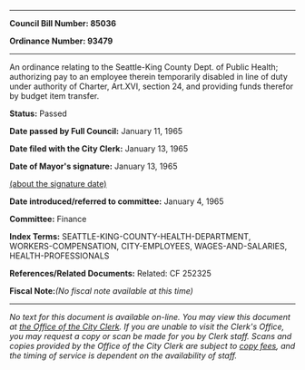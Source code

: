 

********

**Council Bill Number: 85036**
   
**Ordinance Number: 93479**
********

 An ordinance relating to the Seattle-King County Dept. of Public Health; authorizing pay to an employee therein temporarily disabled in line of duty under authority of Charter, Art.XVI, section 24, and providing funds therefor by budget item transfer.

**Status:** Passed
   
**Date passed by Full Council:** January 11, 1965
   
**Date filed with the City Clerk:** January 13, 1965
   
**Date of Mayor's signature:** January 13, 1965
   
[(about the signature date)](/~public/approvaldate.htm)
   
   
   
**Date introduced/referred to committee:** January 4, 1965
   
**Committee:** Finance
   
   
**Index Terms:** SEATTLE-KING-COUNTY-HEALTH-DEPARTMENT, WORKERS-COMPENSATION, CITY-EMPLOYEES, WAGES-AND-SALARIES, HEALTH-PROFESSIONALS

**References/Related Documents:** Related: CF 252325

**Fiscal Note:**_(No fiscal note available at this time)_
********

_No text for this document is available on-line. You may view this document at [the Office of the City Clerk](http://www.seattle.gov/leg/clerk/contactUs.htm). If you are unable to visit the Clerk's Office, you may request a copy or scan be made for you by Clerk staff. Scans and copies provided by the Office of the City Clerk are subject to [copy fees](http://clerk.seattle.gov/~public/clerkfees.htm), and the timing of service is dependent on the availability of staff._


